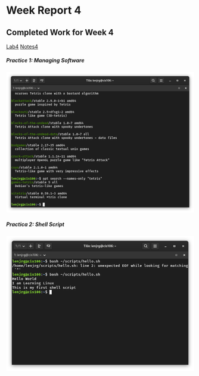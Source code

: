 # Week Report 4
## Completed Work for Week 4
[Lab4](../../labs/lab4/lab4.md)
[Notes4](../../notes/notes4/notes4.md)


##### Practice 1: Managing Software
![Tetris](tetris.png)

##### Practica 2: Shell Script
![ShellScript](../../week_reports/wr4/shell.png)

